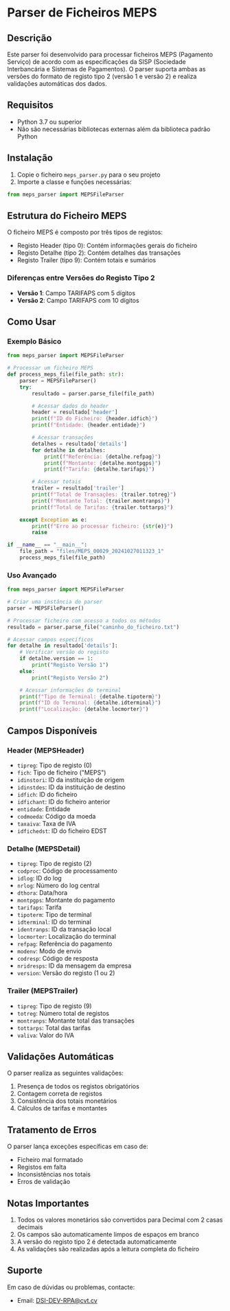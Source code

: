 # Parser de Ficheiros MEPS

## Descrição

Este parser foi desenvolvido para processar ficheiros MEPS (Pagamento Serviço) de acordo com as especificações da SISP (Sociedade Interbancária e Sistemas de Pagamentos). O parser suporta ambas as versões do formato de registo tipo 2 (versão 1 e versão 2) e realiza validações automáticas dos dados.

## Requisitos

- Python 3.7 ou superior
- Não são necessárias bibliotecas externas além da biblioteca padrão Python

## Instalação

1. Copie o ficheiro `meps_parser.py` para o seu projeto
2. Importe a classe e funções necessárias:

```python
from meps_parser import MEPSFileParser
```

## Estrutura do Ficheiro MEPS

O ficheiro MEPS é composto por três tipos de registos:

- Registo Header (tipo 0): Contém informações gerais do ficheiro
- Registo Detalhe (tipo 2): Contém detalhes das transações
- Registo Trailer (tipo 9): Contém totais e sumários

### Diferenças entre Versões do Registo Tipo 2

- **Versão 1**: Campo TARIFAPS com 5 dígitos
- **Versão 2**: Campo TARIFAPS com 10 dígitos

## Como Usar

### Exemplo Básico

```python
from meps_parser import MEPSFileParser

# Processar um ficheiro MEPS
def process_meps_file(file_path: str):
    parser = MEPSFileParser()
    try:
        resultado = parser.parse_file(file_path)

        # Acessar dados do header
        header = resultado['header']
        print(f"ID do Ficheiro: {header.idfich}")
        print(f"Entidade: {header.entidade}")

        # Acessar transações
        detalhes = resultado['details']
        for detalhe in detalhes:
            print(f"Referência: {detalhe.refpag}")
            print(f"Montante: {detalhe.montpgps}")
            print(f"Tarifa: {detalhe.tarifaps}")

        # Acessar totais
        trailer = resultado['trailer']
        print(f"Total de Transações: {trailer.totreg}")
        print(f"Montante Total: {trailer.montranps}")
        print(f"Total de Tarifas: {trailer.tottarps}")

    except Exception as e:
        print(f"Erro ao processar ficheiro: {str(e)}")
        raise

if __name__ == "__main__":
    file_path = "files/MEPS_00029_20241027011323_1"
    process_meps_file(file_path)
```

### Uso Avançado

```python
from meps_parser import MEPSFileParser

# Criar uma instância do parser
parser = MEPSFileParser()

# Processar ficheiro com acesso a todos os métodos
resultado = parser.parse_file("caminho_do_ficheiro.txt")

# Acessar campos específicos
for detalhe in resultado['details']:
    # Verificar versão do registo
    if detalhe.version == 1:
        print("Registo Versão 1")
    else:
        print("Registo Versão 2")

    # Acessar informações do terminal
    print(f"Tipo de Terminal: {detalhe.tipoterm}")
    print(f"ID do Terminal: {detalhe.idterminal}")
    print(f"Localização: {detalhe.locmorter}")
```

## Campos Disponíveis

### Header (MEPSHeader)

- `tipreg`: Tipo de registo (0)
- `fich`: Tipo de ficheiro ("MEPS")
- `idinstori`: ID da instituição de origem
- `idinstdes`: ID da instituição de destino
- `idfich`: ID do ficheiro
- `idfichant`: ID do ficheiro anterior
- `entidade`: Entidade
- `codmoeda`: Código da moeda
- `taxaiva`: Taxa de IVA
- `idfichedst`: ID do ficheiro EDST

### Detalhe (MEPSDetail)

- `tipreg`: Tipo de registo (2)
- `codproc`: Código de processamento
- `idlog`: ID do log
- `nrlog`: Número do log central
- `dthora`: Data/hora
- `montpgps`: Montante do pagamento
- `tarifaps`: Tarifa
- `tipoterm`: Tipo de terminal
- `idterminal`: ID do terminal
- `identranps`: ID da transação local
- `locmorter`: Localização do terminal
- `refpag`: Referência do pagamento
- `modenv`: Modo de envio
- `codresp`: Código de resposta
- `nridresps`: ID da mensagem da empresa
- `version`: Versão do registo (1 ou 2)

### Trailer (MEPSTrailer)

- `tipreg`: Tipo de registo (9)
- `totreg`: Número total de registos
- `montranps`: Montante total das transações
- `tottarps`: Total das tarifas
- `valiva`: Valor do IVA

## Validações Automáticas

O parser realiza as seguintes validações:

1. Presença de todos os registos obrigatórios
2. Contagem correta de registos
3. Consistência dos totais monetários
4. Cálculos de tarifas e montantes

## Tratamento de Erros

O parser lança exceções específicas em caso de:

- Ficheiro mal formatado
- Registos em falta
- Inconsistências nos totais
- Erros de validação

## Notas Importantes

1. Todos os valores monetários são convertidos para Decimal com 2 casas decimais
2. Os campos são automaticamente limpos de espaços em branco
3. A versão do registo tipo 2 é detectada automaticamente
4. As validações são realizadas após a leitura completa do ficheiro

## Suporte

Em caso de dúvidas ou problemas, contacte:

- Email: DSI-DEV-RPA@cvt.cv
